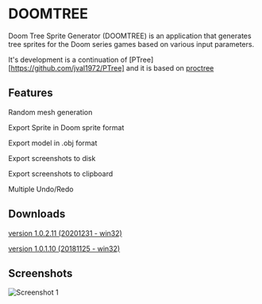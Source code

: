 # DOOMTREE
Doom Tree Sprite Generator (DOOMTREE) is an application that generates tree sprites for the Doom series games based on various input parameters.

It's development is a continuation of [PTree][https://github.com/jval1972/PTree] and it is based on [proctree](https://github.com/supereggbert/proctree.js/)


## Features
Random mesh generation

Export Sprite in Doom sprite format

Export model in .obj format

Export screenshots to disk

Export screenshots to clipboard

Multiple Undo/Redo


## Downloads
[version 1.0.2.11 (20201231 - win32)](https://sourceforge.net/projects/procedural-tree-generator/files/PROCEDURAL_TREE_GENERATOR_1.0/PTree_1.0.2.11_bin.zip/download)

[version 1.0.1.10 (20181125 - win32)](https://sourceforge.net/projects/procedural-tree-generator/files/PROCEDURAL_TREE_GENERATOR_1.0/PTree_1.0.1.10_bin.zip/download)


## Screenshots

![Screenshot 1](https://i.postimg.cc/sgK2MZy3/1.jpg "Screenshot 1")

